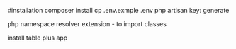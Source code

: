 #installation
composer install 
cp .env.exmple  .env
php artisan key: generate


php namespace resolver extension - to import  classes

install table plus app